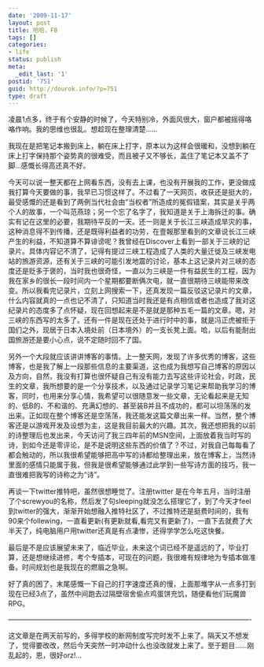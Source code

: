```yaml
---
date: '2009-11-17'
layout: post
title: 哈哈，FB
tags: []
categories:
- life
status: publish
meta:
  _edit_last: '1'
postid: '751'
guid: http://dourok.info/?p=751
type: draft
---
```

凌晨1点多，终于有个安静的时候了，今天特别冷，外面风很大，窗户都被摇得咯咯作响。我的思维也很乱。想趁现在整理清楚……

我现在是把笔记本搬到床上，躺在床上打字，原本以为这样会很暖和，没想到躺在床上打字保持那个姿势真的很难受，而且被子又不够长，盖住了笔记本又盖不了脚…感慨长得高还真不好。

今天可以说一整天都在上网看东西，没有去上课，也没有开展我的工作，更没做成我打算今天要做的事，我早已习惯这样了。不过看了一天网页，收获还是挺大的，最受感慨的还是看到了两例当代社会由“当权者”所造成的冤假错案，其实是关乎两个人的故事，一个叫范燕琼；另一个忘了名字了，我知道是关于上海拆迁的事。确实有记在这里的必要，我期待平反的一天。还一则是关于长江三峡造成旱灾的事，这种消息得不到传播，还是既得利益者的功劳，在壹報那里看到的文章说长江三峡产生的利益，不知道算不算诽谤呢？我曾经在Discover上看到一部关于三峡的记录片。具体内容记不清了，记得有提过三峡工程造成了人类的大量迁徙及三峡发电站的旅游资源，还有关于三峡的可能引发地震的讨论，基本上这记录片对三峡的态度还是贬多于褒的，当时我也很奇怪，一直以为三峡是一件有益民生的工程，因为我在家乡的很长一段时间内一个星期都要断俩次电，就一直很期待三峡能带来改变。所以我看完记录片，立刻上网搜索一下，还真发现一篇反驳这记录片的文章，什么内容就真的一点也记不清了，只知道当时我还是有点相信或者也造成了我对这纪录片的态度多了点怀疑，现在回想起来是不是就是那种五毛一篇的文章。嗯，对三峡的东西写的太多了。还有一件是现在还处于进行时中的事，就是冯正虎被拒于国们之外，现居于日本入境处前（日本境外）的一支长凳上面。哈，以后有能耐出国旅游还是要小心点，说不定随时回不了国。

另外一个大段就应该讲讲博客的事情。上一整天网，发现了许多优秀的博客，这些博客，也是我了解上一段那些信息的主要渠道，这也成为我想写自己博客的原因以及方向，自然，我没有打算也很怀疑自己有没有能力去写这些评论社会，时政，民生的文章，我所想要的是一个分享技术，以及通过记录学习笔记来帮助我学习的博客，同时，也用来分享心情，我希望可以很随意发一些文章，无论看起来是无知的、低B的、不和谐的、充满幻想的、甚至装B并且不成功的，都可以坦荡荡的发出来。正如现在整个博客还是空荡荡，我还能发这篇文章出来一样。当然，整个博客还是以游戏开发及设想为主，这是我目前最大的兴趣。其次，我还想把我的以前的诗整理后也发出来，今天访问了我三四年前的MSN空间，上面放着我当时写的诗，到如今还是零评论，是不是说明这些东西的价值了？不过，对我自己每每看了都会触动的，所以我很希望能够把高中写的诗都给整理出来，放在博客上，当然诗里面的感情只能属于我，但我是很希望能够通过此学到一些写诗方面的技巧，我一直很难把我写的诗称之为“诗”。

再谈一下twitter推特吧，虽然很想睡觉了。注册twitter
是在今年五月，当时注册了个screwyou的名称，然后发了句sleeping就没怎么搭理它了，到了今天才feel到twitter的强大，渐渐开始想融入推特社区了，不过推特还是挺费时间的，我有90来个follewing，一直看更新(有更新就看,看完又有更新了)，一直下去就费了大半天了，纯电脑用户用twitter还真是有点凄惨，还得学学怎么吃这快餐。

最后是不是应该展望未来了，临近毕业，未来这个词已经不是遥远的了，毕业打算，还是想继续进修，考个专插本，可现在的问题，我很难有规律地为专插本做准备。时间规划也是我现在的燃眉之急啊。

好了真的困了，末尾感慨一下自己的打字速度还真的慢，上面那堆字从一点多打到现在已经3点了，虽然中间跑去过隔壁宿舍偷点鸡蛋饼充饥，随便看他们玩魔兽RPG。

———————————————————————————————————-

这文章是在两天前写的，多得学校的断网制度写完时发不上来了。隔天又不想发了，觉得要改改，然后今天突然一时冲动什么也没改就发上来了。至于题目……刚乱起的，恩，很好orz!…
